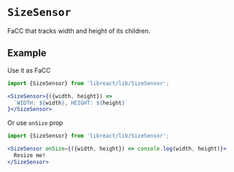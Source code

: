 # `SizeSensor`

FaCC that tracks width and height of its children.

## Example

Use it as FaCC

```jsx
import {SizeSensor} from 'libreact/lib/SizeSensor';

<SizeSensor>{({width, height}) =>
  `WIDTH: ${width}, HEIGHT: ${height}`
}</SizeSensor>
```

Or use `onSize` prop

```jsx
import {SizeSensor} from 'libreact/lib/SizeSensor';

<SizeSensor onSize={({width, height}) => console.log(width, height)}>
  Resize me!
</SizeSensor>
```
